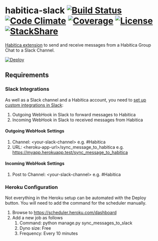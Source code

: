 # habitica-slack [![Build Status](https://img.shields.io/travis/niteshpatel/habitica-slack.svg)](https://travis-ci.org/niteshpatel/habitica-slack) [![Code Climate](https://img.shields.io/codeclimate/github/niteshpatel/habitica-slack.svg?maxAge=2592000)](https://codeclimate.com/github/niteshpatel/habitica-slack) [![Coverage](https://img.shields.io/codeclimate/coverage/github/niteshpatel/habitica-slack.svg?maxAge=2592000)](https://codeclimate.com/github/niteshpatel/habitica-slack/coverage) [![License](https://img.shields.io/github/license/niteshpatel/habitica-slack.svg?maxAge=2592000)](https://raw.githubusercontent.com/niteshpatel/habitica-slack/master/LICENSE.txt) [![StackShare](http://img.shields.io/badge/tech-stack-0690fa.svg?style=flat)](http://stackshare.io/niteshpatel/habitica-slack)
[Habitica extension](http://habitica.wikia.com/wiki/Slack_Chat_Integration) to send and receive messages from a Habitica Group Chat to a Slack Channel.  

[![Deploy](https://www.herokucdn.com/deploy/button.svg)](https://heroku.com/deploy?template=https://github.com/niteshpatel/habitica-slack)

## Requirements

### Slack Integrations
As well as a Slack channel and a Habitica account, you need to [set up custom integrations in Slack](https://slack.com/apps/manage/custom-integrations):

1. Outgoing WebHook in Slack to forward messages to Habitica
1. Incoming WebHook in Slack to received messages from Habitica

#### Outgoing WebHook Settings
1. Channel: &lt;your-slack-channel&gt; e.g. #Habitica
1. URL: &lt;heroku-app-url&gt;/sync_message_to_habitica e.g. https://myapp.herokuapp.test/sync_message_to_habitica

#### Incoming WebHook Settings
1. Post to Channel: &lt;your-slack-channel&gt; e.g. #Habitica

### Heroku Configuration
Not everything in the Heroku setup can be automated with the Deploy button.  You will need to add the command for the scheduler manually.

1. Browse to https://scheduler.heroku.com/dashboard
1. Add a new job as follows
    1. Command: python manage.py sync_messages_to_slack
    1. Dyno size: Free
    1. Frequency: Every 10 minutes
    
